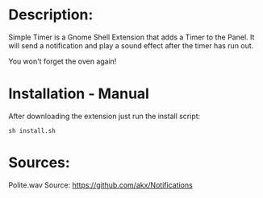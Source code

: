 # Description:
Simple Timer is a Gnome Shell Extension that adds a Timer to the Panel.
It will send a notification and play a sound effect after the timer has run out.

You won't forget the oven again!

# Installation - Manual
After downloading the extension just run the install script:

```sh install.sh```

# Sources:
Polite.wav Source:
https://github.com/akx/Notifications